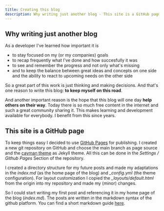 ```yaml
---
title: Creating this blog
description: Why writing just another blog - This site is a GitHub page
---
```


## Why writing just another blog

As a developer I've learned how important it is 
- to stay focused on my (or my companies) goals
- to recap frequently what I've done and how succesfully it was
- to see and remember the progress and not only what's missing
- and to keep the balance between great ideas and concepts on one side and the ability to react to upcoming needs on the other side

So a great part of this work is just thinking and making decisions. And that's one reason to write this blog: **to keep myself on this road**.

And another important reason is the hope that this blog will one day **help others on their way**. Today there is so much free content in the internet and such a great community sharing it. This makes learning and development available for everybody. I benefit from this since years.  

## This site is a GitHub page

To keep things easy I decided to use [GitHub Pages](https://pages.github.com) for publishing. I created a new git repository on GitHub and choose the main branch as page source and the [cayman theme](https://github.com/pages-themes/cayman) as Jekyll theme. All this can be done in the *Settings / Github Pages* Section of the repository.

I created a directory structure for my future posts and made my adaptations in the *index.md* (as the home page of the blog) and *_config.yml* (the theme configuration). For layout customization I copied the *_layouts/default.html* from the origin into my repository and made my (minor) changes.

So I could start writing my first post and referencing it in my home page of the blog (*index.md*). The posts are written in the markdown syntax of the github platform. You can find a short markdown guide [here](https://guides.github.com/features/mastering-markdown/).

